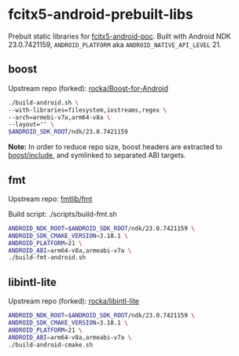 # fcitx5-android-prebuilt-libs

Prebuit static libraries for [fcitx5-android-poc](https://github.com/rocka/fcitx5-android-poc).
Built with Android NDK 23.0.7421159, `ANDROID_PLATFORM` aka `ANDROID_NATIVE_API_LEVEL` 21.

## boost

Upstream repo (forked): [rocka/Boost-for-Android](https://github.com/rocka/Boost-for-Android/tree/ndk23-boost1.74.0)

```bash
./build-android.sh \
--with-libraries=filesystem,iostreams,regex \
--arch=armebi-v7a,arm64-v8a \
--layout="" \
$ANDROID_SDK_ROOT/ndk/23.0.7421159
```

**Note:** In order to reduce repo size, boost headers are extracted to [boost/include](./boost/include), and symlinked to separated ABI targets.

## fmt

Upstream repo: [fmtlib/fmt](https://github.com/fmtlib/fmt)

Build script: ./scripts/build-fmt.sh

```bash
ANDROID_NDK_ROOT=$ANDROID_SDK_ROOT/ndk/23.0.7421159 \
ANDROID_SDK_CMAKE_VERSION=3.18.1 \
ANDROID_PLATFORM=21 \
ANDROID_ABI=arm64-v8a,armeabi-v7a \
./build-fmt-android.sh
```

## libintl-lite

Upstream repo (forked): [rocka/libintl-lite](https://github.com/rocka/libintl-lite/tree/feature/cmake-package-config)


```bash
ANDROID_NDK_ROOT=$ANDROID_SDK_ROOT/ndk/23.0.7421159 \
ANDROID_SDK_CMAKE_VERSION=3.18.1 \
ANDROID_PLATFORM=21 \
ANDROID_ABI=arm64-v8a,armeabi-v7a \
./build-android-cmake.sh
```
